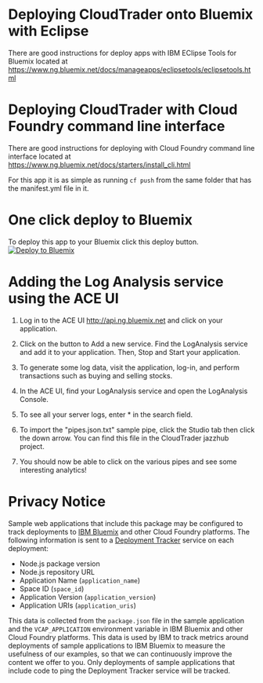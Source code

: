 
# Deploying CloudTrader onto Bluemix with Eclipse

There are good instructions for deploy apps with IBM EClipse Tools for Bluemix located at https://www.ng.bluemix.net/docs/manageapps/eclipsetools/eclipsetools.html

# Deploying CloudTrader with Cloud Foundry command line interface

There are good instructions for deploying with Cloud Foundry command line interface located at https://www.ng.bluemix.net/docs/starters/install_cli.html

For this app it is as simple as running ```cf push``` from the same folder that has the manifest.yml file in it.


# One click deploy to Bluemix
To deploy this app to your Bluemix click this deploy button.
[![Deploy to Bluemix](https://bluemix.net/deploy/button.png)](https://bluemix.net/deploy)


# Adding the Log Analysis service using the ACE UI
1) Log in to the ACE UI http://api.ng.bluemix.net and click on your application. 

2) Click on the button to Add a new service. Find the LogAnalysis service and add it to your application. Then, Stop and Start your application.

3) To generate some log data, visit the application, log-in, and perform transactions such as buying and selling stocks.

4) In the ACE UI, find your LogAnalysis service and open the LogAnalysis Console.

5) To see all your server logs, enter * in the search field.

6) To import the "pipes.json.txt" sample pipe, click the Studio tab then click the down arrow. You can find this file in the CloudTrader jazzhub project.

7) You should now be able to click on the various pipes and see some interesting analytics!    



# Privacy Notice
Sample web applications that include this package may be configured to track deployments to [IBM Bluemix](https://www.bluemix.net/) and other Cloud Foundry platforms. The following information is sent to a [Deployment Tracker](https://github.com/IBM-Bluemix/cf-deployment-tracker-service) service on each deployment:

* Node.js package version
* Node.js repository URL
* Application Name (`application_name`)
* Space ID (`space_id`)
* Application Version (`application_version`)
* Application URIs (`application_uris`)

This data is collected from the `package.json` file in the sample application and the `VCAP_APPLICATION` environment variable in IBM Bluemix and other Cloud Foundry platforms. This data is used by IBM to track metrics around deployments of sample applications to IBM Bluemix to measure the usefulness of our examples, so that we can continuously improve the content we offer to you. Only deployments of sample applications that include code to ping the Deployment Tracker service will be tracked.


